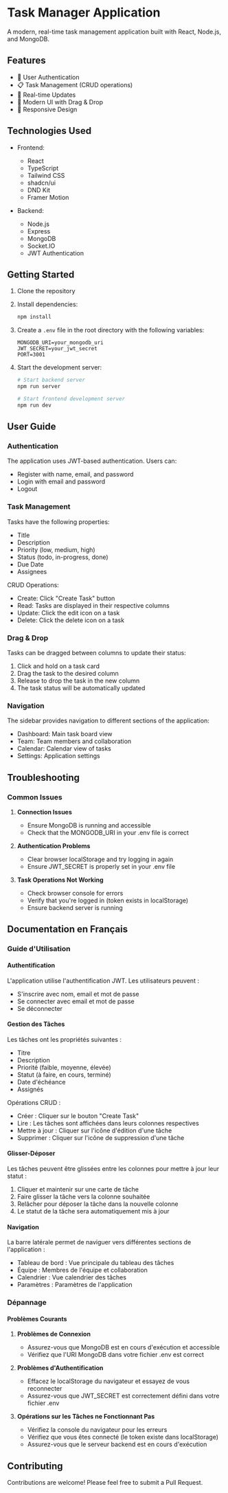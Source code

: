 # Task Manager Application

A modern, real-time task management application built with React, Node.js, and MongoDB.

## Features

- 🔐 User Authentication
- 📋 Task Management (CRUD operations)
- 🔄 Real-time Updates
- 🎨 Modern UI with Drag & Drop
- 📱 Responsive Design

## Technologies Used

- Frontend:

  - React
  - TypeScript
  - Tailwind CSS
  - shadcn/ui
  - DND Kit
  - Framer Motion

- Backend:
  - Node.js
  - Express
  - MongoDB
  - Socket.IO
  - JWT Authentication

## Getting Started

1. Clone the repository
2. Install dependencies:

   ```bash
   npm install
   ```

3. Create a `.env` file in the root directory with the following variables:

   ```
   MONGODB_URI=your_mongodb_uri
   JWT_SECRET=your_jwt_secret
   PORT=3001
   ```

4. Start the development server:

   ```bash
   # Start backend server
   npm run server

   # Start frontend development server
   npm run dev
   ```

## User Guide

### Authentication

The application uses JWT-based authentication. Users can:

- Register with name, email, and password
- Login with email and password
- Logout

### Task Management

Tasks have the following properties:

- Title
- Description
- Priority (low, medium, high)
- Status (todo, in-progress, done)
- Due Date
- Assignees

CRUD Operations:

- Create: Click "Create Task" button
- Read: Tasks are displayed in their respective columns
- Update: Click the edit icon on a task
- Delete: Click the delete icon on a task

### Drag & Drop

Tasks can be dragged between columns to update their status:

1. Click and hold on a task card
2. Drag the task to the desired column
3. Release to drop the task in the new column
4. The task status will be automatically updated

### Navigation

The sidebar provides navigation to different sections of the application:

- Dashboard: Main task board view
- Team: Team members and collaboration
- Calendar: Calendar view of tasks
- Settings: Application settings

## Troubleshooting

### Common Issues

1. **Connection Issues**

   - Ensure MongoDB is running and accessible
   - Check that the MONGODB_URI in your .env file is correct

2. **Authentication Problems**

   - Clear browser localStorage and try logging in again
   - Ensure JWT_SECRET is properly set in your .env file

3. **Task Operations Not Working**
   - Check browser console for errors
   - Verify that you're logged in (token exists in localStorage)
   - Ensure backend server is running

## Documentation en Français

### Guide d'Utilisation

#### Authentification

L'application utilise l'authentification JWT. Les utilisateurs peuvent :

- S'inscrire avec nom, email et mot de passe
- Se connecter avec email et mot de passe
- Se déconnecter

#### Gestion des Tâches

Les tâches ont les propriétés suivantes :

- Titre
- Description
- Priorité (faible, moyenne, élevée)
- Statut (à faire, en cours, terminé)
- Date d'échéance
- Assignés

Opérations CRUD :

- Créer : Cliquer sur le bouton "Create Task"
- Lire : Les tâches sont affichées dans leurs colonnes respectives
- Mettre à jour : Cliquer sur l'icône d'édition d'une tâche
- Supprimer : Cliquer sur l'icône de suppression d'une tâche

#### Glisser-Déposer

Les tâches peuvent être glissées entre les colonnes pour mettre à jour leur statut :

1. Cliquer et maintenir sur une carte de tâche
2. Faire glisser la tâche vers la colonne souhaitée
3. Relâcher pour déposer la tâche dans la nouvelle colonne
4. Le statut de la tâche sera automatiquement mis à jour

#### Navigation

La barre latérale permet de naviguer vers différentes sections de l'application :

- Tableau de bord : Vue principale du tableau des tâches
- Équipe : Membres de l'équipe et collaboration
- Calendrier : Vue calendrier des tâches
- Paramètres : Paramètres de l'application

### Dépannage

#### Problèmes Courants

1. **Problèmes de Connexion**

   - Assurez-vous que MongoDB est en cours d'exécution et accessible
   - Vérifiez que l'URI MongoDB dans votre fichier .env est correct

2. **Problèmes d'Authentification**

   - Effacez le localStorage du navigateur et essayez de vous reconnecter
   - Assurez-vous que JWT_SECRET est correctement défini dans votre fichier .env

3. **Opérations sur les Tâches ne Fonctionnant Pas**
   - Vérifiez la console du navigateur pour les erreurs
   - Vérifiez que vous êtes connecté (le token existe dans localStorage)
   - Assurez-vous que le serveur backend est en cours d'exécution

## Contributing

Contributions are welcome! Please feel free to submit a Pull Request.

